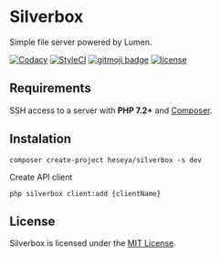 # Silverbox
Simple file server powered by Lumen.

[![Codacy](https://img.shields.io/codacy/grade/2c764b31cfb4487d87b4000a995c54af?style=flat-square)](https://app.codacy.com/project/bvlinsky/cdn/dashboard)
[![StyleCI](https://github.styleci.io/repos/202558567/shield?branch=master)](https://github.styleci.io/repos/202558567)
[![gitmoji badge](https://img.shields.io/badge/gitmoji-%20😜%20😍-FFDD67.svg?style=flat-square)](https://github.com/carloscuesta/gitmoji)
[![license](https://img.shields.io/github/license/bvlinsky/cdn?color=blue&style=flat-square)](https://github.com/bvlinsky/cdn/blob/master/LICENSE)

## Requirements
SSH access to a server with **PHP 7.2+** and [Composer](https://getcomposer.org/).

## Instalation
```
composer create-project heseya/silverbox -s dev
```

Create API client
```
php silverbox client:add {clientName}
```

## License
Silverbox is licensed under the [MIT License](https://github.com/heseya/silverbox/blob/master/LICENSE).

